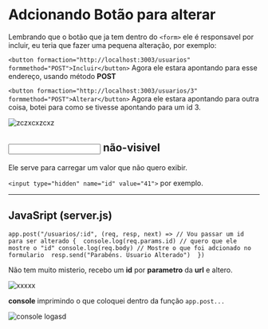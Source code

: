 # Adcionando Botão para alterar
Lembrando que o botão que ja tem dentro do `<form>` ele é responsavel por incluir, eu teria que fazer uma pequena alteração, por exemplo:

`<button formaction="http://localhost:3003/usuarios" formmethod="POST">Incluir</button>` 
Agora ele estara apontando para esse endereço, usando método **POST**

`<button formaction="http://localhost:3003/usuarios/3" formmethod="POST">Alterar</button>`
Agora ele estara apontando para outra coisa, botei para como se tivesse apontando para um id 3.

![zczxcxzcxz](https://user-images.githubusercontent.com/62820033/82162389-71267800-987a-11ea-9d4c-b3b190fd30a2.png)

## <input> não-visivel
Ele serve para carregar um valor que não quero exibir.

`<input type="hidden" name="id" value="41">` por exemplo.

---

## JavaSript (server.js)
`app.post("/usuarios/:id", (req, resp, next) => // Vou passar um id para ser alterado
{ 
    console.log(req.params.id) // quero que ele mostre o "id"
    console.log(req.body) // Mostre o que foi adcionado no formulario 
    resp.send("Parabéns. Usuario Alterado") 
}) `

Não tem muito misterio, recebo um **id** por **parametro** da **url** e altero.

![xxxxx](https://user-images.githubusercontent.com/62820033/82162438-e003d100-987a-11ea-8b8a-86448566d69c.png)

**console** imprimindo o que coloquei dentro da função `app.post...`

![console logasd](https://user-images.githubusercontent.com/62820033/82162453-0aee2500-987b-11ea-93d8-a67456f776b5.png)

